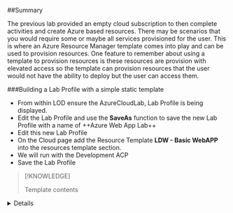 ##Summary

The previous lab provided an empty cloud subscription to then complete activities and create Azure based resources.  There may be scenarios that you would 
require some or maybe all services provisioned for the user.  This is where an Azure Resource Manager template comes into play and can be used to provision resources. 
One feature to remember about using a template to provision resources is these resources are provision with elevated access so the template can provision resources that the user would not have the ability to deploy but the user can access them.

###Building a Lab Profile with a simple static template

- From within LOD ensure the AzureCloudLab, Lab Profile is being displayed.
- Edit the Lab Profile and use the **SaveAs** function to save the new Lab Profile with a name of ++Azure Web App Lab++
- Edit this new Lab Profile
- On the Cloud page add the Resource Template **LDW - Basic WebAPP** into the resources template section.
- We will run with the Development ACP
- Save the Lab Profile

>[!KNOWLEDGE] <summary>
Template contents
</summary>
<details>
>```ARM-nocopy
{
    "$schema": "https://schema.management.azure.com/schemas/2015-01-01/deploymentTemplate.json#",
   "contentVersion": "1.0.0.0",
    "resources": [
        {
            "apiVersion": "2016-09-01",
            "name": "AppServicePlan1",
            "type": "Microsoft.Web/serverfarms",
            "location": "[resourceGroup().location]",
            "sku": {
                "name": "D1",
                "capacity": 1
        },
            "properties": {
                "name": "AppServicePlan1"
            }
        },
        {
            "apiVersion": "2015-08-01",
            "name": "[concat('WebApp',substring(ResourceGroup().name,14,11))]",
            "type": "Microsoft.Web/sites",
            "location": "[resourceGroup().location]",
            "dependsOn": [
                "Microsoft.Web/serverfarms/AppServicePlan1"
            ],
            "properties": {
                "name": "[concat('WebApp',substring(ResourceGroup().name,14,11))]",
                "serverFarmId": "[resourceId('Microsoft.Web/serverfarms/', 'AppServicePlan1')]",
                "httpsOnly":true
            }
        }
    ]
}
```


###Testing the ARM template

- Launch the Lab Profile **Azure Web App Lab**
- You will notice this takes much longer to provision
- Navigate into your Resource Group.

>[!ALERT] It can still take up to 90 seconds for the resource to become available in Azure so there still might be an error when you view the Resource Group.  Just wait a couple of minutes and try again.

- Select the Web App (listed as App Service) with a name of **WebApplod@lab.LabInstance.Id**
- On the **WebApplod@lab.LabInstance.Id** Overview page copy the Web App URL (near the top right) and paste it into a local browser to confirm the Website loads the default Webpage.
- End the **Azure Web App Lab**

- [] This completes the activities for Lab 3 please let your instructor know that you have completed Lab 3

Press **Next** to continue
